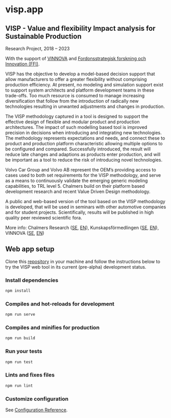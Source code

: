 # visp.app

## VISP - Value and flexibility Impact analysis for Sustainable Production

Research Project, 2018 – 2023

With the support of [VINNOVA](https://www.vinnova.se/) and [Fordonsstrategisk forskning och Innovation (FFI)](https://www.vinnova.se/m/fordonsstrategisk-forskning-och-innovation/om-ffi2/).

VISP has the objective to develop a model-based decision support that allow manufacturers to offer a greater flexibility without comprising production efficiency. At present, no modeling and simulation support exist to support system architects and platform development teams in these trade-offs. Too much resource is consumed to manage increasing diversification that follow from the introduction of radically new technologies resulting in unwanted adjustments and changes in production.

The VISP methodology captured in a tool is designed to support the effective design of flexible and modular product and production architectures. The impact of such modelling based tool is improved precision in decisions when introducing and integrating new technologies. The methodology represents expectations and needs, and connect these to product and production platform characteristic allowing multiple options to be configured and compared. Successfully introduced, the result will reduce late changes and adaptions as products enter production, and will be important as a tool to reduce the risk of introducing novel technologies.

Volvo Car Group and Volvo AB represent the OEM’s providing access to cases used to both set requirements for the VISP methodology, and serve as a means to continuously validate the emerging generic modeling capabilities, to TRL level 5. Chalmers build on their platform based development research and recent Value Driven Design methodology.

A public and web-based version of the tool based on the VISP methodology is developed, that will be used in seminars with other automotive companies and for student projects. Scientifically, results will be published in high quality peer reviewed scientific fora.

More info: Chalmers Research ([SE](https://research.chalmers.se/project/?id=8430), [EN](https://research.chalmers.se/en/project/8430)), Kunskapsförmedlingen ([SE](https://kunskapsformedlingen.se/projekt/visp-varde-och-flexibilitetsinverkansanalys-for-hallbar-produktion/), [EN](https://kunskapsformedlingen.se/en/projects/visp-value-and-flexibility-impact-analysis-for-sustainable-production/)), VINNOVA ([SE](https://www.vinnova.se/p/visp---varde-och-flexibilitetsinverkansanalys-for-hallbar-produktion/), [EN](https://www.vinnova.se/en/p/visp---value-and-flexibility-impact-analysis-for-sustainable-production/))

## Web app setup

Clone this [repository](https://github.com/sed-group/visp.app) in your machine and follow the instructions below to try the VISP web tool in its current (pre-alpha) development status.

### Install dependencies

``` bash
npm install
```

### Compiles and hot-reloads for development

``` bash
npm run serve
```

### Compiles and minifies for production

``` bash
npm run build
```

### Run your tests

``` bash
npm run test
```

### Lints and fixes files

``` bash
npm run lint
```

### Customize configuration

See [Configuration Reference](https://cli.vuejs.org/config/).
